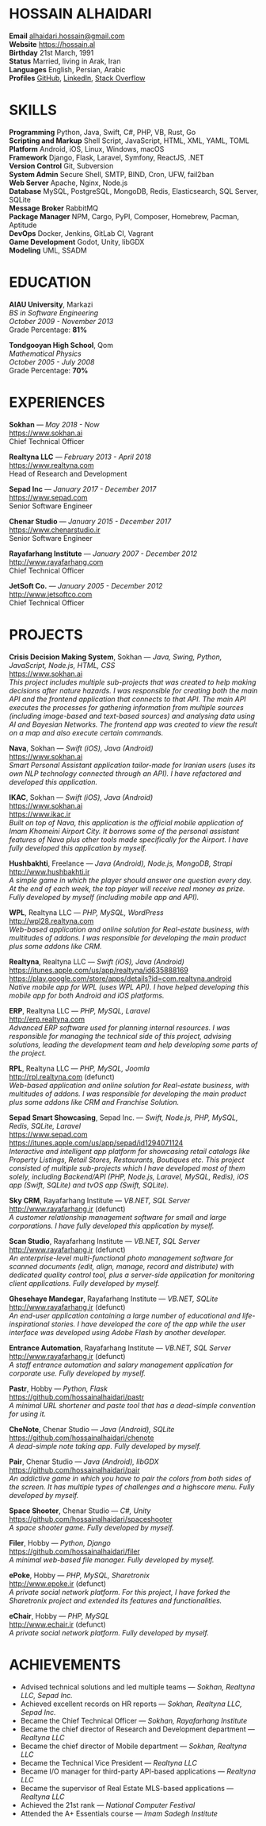 # HOSSAIN ALHAIDARI
**Email** alhaidari.hossain@gmail.com  
**Website** https://hossain.al  
**Birthday** 21st March, 1991  
**Status** Married, living in Arak, Iran  
**Languages** English, Persian, Arabic  
**Profiles** [GitHub](https://github.com/hossainalhaidari), [LinkedIn](https://www.linkedin.com/in/hossainalhaidari), [Stack Overflow](https://stackoverflow.com/users/926367/hossain-alhaidari)

# SKILLS
**Programming** Python, Java, Swift, C#, PHP, VB, Rust, Go  
**Scripting and Markup** Shell Script, JavaScript, HTML, XML, YAML, TOML  
**Platform** Android, iOS, Linux, Windows, macOS  
**Framework** Django, Flask, Laravel, Symfony, ReactJS, .NET  
**Version Control** Git, Subversion  
**System Admin** Secure Shell, SMTP, BIND, Cron, UFW, fail2ban  
**Web Server** Apache, Nginx, Node.js  
**Database** MySQL, PostgreSQL, MongoDB, Redis, Elasticsearch, SQL Server, SQLite  
**Message Broker** RabbitMQ  
**Package Manager** NPM, Cargo, PyPI, Composer, Homebrew, Pacman, Aptitude  
**DevOps** Docker, Jenkins, GitLab CI, Vagrant  
**Game Development** Godot, Unity, libGDX  
**Modeling** UML, SSADM

# EDUCATION
**AIAU University**, Markazi  
*BS in Software Engineering*  
*October 2009 - November 2013*  
Grade Percentage: **81%**

**Tondgooyan High School**, Qom  
*Mathematical Physics*  
*October 2005 - July 2008*  
Grade Percentage: **70%**

# EXPERIENCES
**Sokhan** — *May 2018 - Now*  
https://www.sokhan.ai  
Chief Technical Officer  

**Realtyna LLC** — *February 2013 - April 2018*  
https://www.realtyna.com  
Head of Research and Development  

**Sepad Inc** — *January 2017 - December 2017*  
https://www.sepad.com  
Senior Software Engineer  

**Chenar Studio** — *January 2015 - December 2017*  
https://www.chenarstudio.ir  
Senior Software Engineer  

**Rayafarhang Institute** — *January 2007 - December 2012*  
http://www.rayafarhang.com  
Chief Technical Officer  

**JetSoft Co.** — *January 2005 - December 2012*  
http://www.jetsoftco.com  
Chief Technical Officer  

# PROJECTS
**Crisis Decision Making System**, Sokhan — *Java, Swing, Python, JavaScript, Node.js, HTML, CSS*  
https://www.sokhan.ai  
*This project includes multiple sub-projects that was created to help making decisions after nature hazards. I was responsible for creating both the main API and the frontend application that connects to that API. The main API executes the processes for gathering information from multiple sources (including image-based and text-based sources) and analysing data using AI and Bayesian Networks. The frontend app was created to view the result on a map and also execute certain commands.*  

**Nava**, Sokhan — *Swift (iOS), Java (Android)*  
https://www.sokhan.ai  
*Smart Personal Assistant application tailor-made for Iranian users (uses its own NLP technology connected through an API). I have refactored and developed this application.*  

**IKAC**, Sokhan — *Swift (iOS), Java (Android)*  
https://www.sokhan.ai  
https://www.ikac.ir  
*Built on top of Nava, this application is the official mobile application of Imam Khomeini Airport City. It borrows some of the personal assistant features of Nava plus other tools made specifically for the Airport. I have fully developed this application by myself.*  

**Hushbakhti**, Freelance — *Java (Android), Node.js, MongoDB, Strapi*  
http://www.hushbakhti.ir  
*A simple game in which the player should  answer one question every day. At the end of each week, the top player will receive real money as prize. Fully developed by myself (including mobile app and API).*  

**WPL**, Realtyna LLC — *PHP, MySQL, WordPress*  
http://wpl28.realtyna.com  
*Web-based application and online solution for Real-estate business, with multitudes of addons. I was responsible for developing the main product plus some addons like CRM.*  

**Realtyna**, Realtyna LLC — *Swift (iOS), Java (Android)*  
https://itunes.apple.com/us/app/realtyna/id635888169  
https://play.google.com/store/apps/details?id=com.realtyna.android  
*Native mobile app for WPL (uses WPL API). I have helped developing this mobile app for both Android and iOS platforms.*  

**ERP**, Realtyna LLC — *PHP, MySQL, Laravel*  
http://erp.realtyna.com  
*Advanced ERP software used for planning internal resources. I was responsible for managing the technical side of this project, advising solutions, leading the development team and help developing some parts of the project.*  

**RPL**, Realtyna LLC — *PHP, MySQL, Joomla*  
http://rpl.realtyna.com (defunct)  
*Web-based application and online solution for Real-estate business, with multitudes of addons. I was responsible for developing the main product plus some addons like CRM and Franchise Solution.*  

**Sepad Smart Showcasing**, Sepad Inc. — *Swift, Node.js, PHP, MySQL, Redis, SQLite, Laravel*  
https://www.sepad.com  
https://itunes.apple.com/us/app/sepad/id1294071124  
*Interactive and intelligent app platform for showcasing retail catalogs like Property Listings, Retail Stores, Restaurants, Boutiques etc. This project consisted of multiple sub-projects which I have developed most of them solely, including Backend/API (PHP, Node.js, Laravel, MySQL, Redis), iOS app (Swift, SQLite) and tvOS app (Swift, SQLite).*  

**Sky CRM**, Rayafarhang Institute — *VB.NET, SQL Server*  
http://www.rayafarhang.ir (defunct)  
*A customer relationship management software for small and large corporations. I have fully developed this application by myself.*  

**Scan Studio**, Rayafarhang Institute — *VB.NET, SQL Server*  
http://www.rayafarhang.ir (defunct)  
*An enterprise-level multi-functional photo management software for scanned documents (edit, align, manage, record and distribute) with dedicated quality control tool, plus a server-side application for monitoring client applications. Fully developed by myself.*  

**Ghesehaye Mandegar**, Rayafarhang Institute — *VB.NET, SQLite*  
http://www.rayafarhang.ir (defunct)  
*An end-user application containing a large number of educational and life-inspirational stories. I have developed the core of the app while the user interface was developed using Adobe Flash by another developer.*  

**Entrance Automation**, Rayafarhang Institute — *VB.NET, SQL Server*  
http://www.rayafarhang.ir (defunct)  
*A staff entrance automation and salary management application for corporate use. Fully developed by myself.*  

**Pastr**, Hobby — *Python, Flask*  
https://github.com/hossainalhaidari/pastr  
*A minimal URL shortener and paste tool that has a dead-simple convention for using it.*  

**CheNote**, Chenar Studio — *Java (Android), SQLite*  
https://github.com/hossainalhaidari/chenote  
*A dead-simple note taking app. Fully developed by myself.*  

**Pair**, Chenar Studio — *Java (Android), libGDX*  
https://github.com/hossainalhaidari/pair  
*An addictive game in which you have to pair the colors from both sides of the screen. It has multiple types of challenges and a highscore menu. Fully developed by myself.*  

**Space Shooter**, Chenar Studio — *C#, Unity*  
https://github.com/hossainalhaidari/spaceshooter  
*A space shooter game. Fully developed by myself.*  

**Filer**, Hobby — *Python, Django*  
https://github.com/hossainalhaidari/filer  
*A minimal web-based file manager. Fully developed by myself.*  

**ePoke**, Hobby — *PHP, MySQL, Sharetronix*  
http://www.epoke.ir (defunct)  
*A private social network platform. For this project, I have forked the Sharetronix project and extended its features and functionalities.*  

**eChair**, Hobby — *PHP, MySQL*  
http://www.echair.ir (defunct)  
*A private social network platform. Fully developed by myself.*

# ACHIEVEMENTS
- Advised technical solutions and led multiple teams — *Sokhan, Realtyna LLC, Sepad Inc.*
- Achieved excellent records on HR reports — *Sokhan, Realtyna LLC, Sepad Inc.*
- Became the Chief Technical Officer — *Sokhan, Rayafarhang Institute*
- Became the chief director of Research and Development department — *Realtyna LLC*
- Became the chief director of Mobile department — *Sokhan, Realtyna LLC*
- Became the Technical Vice President — *Realtyna LLC*
- Became I/O manager for third-party API-based applications — *Realtyna LLC*
- Became the supervisor of Real Estate MLS-based applications — *Realtyna LLC*
- Achieved the 21st rank — *National Computer Festival*
- Attended the A+ Essentials course — *Imam Sadegh Institute*
